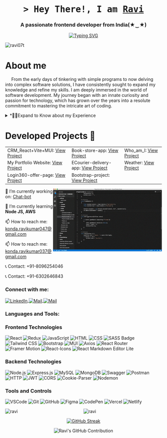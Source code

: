 <!-- <h1 align="center">Hi I am, Ravi</h1> -->
<h1 align="center">
        <samp>&gt; Hey There!, I am
                <b><a target="_blank" href="https://github.com/ravi07t">Ravi</a></b>
        </samp>
</h1>
<h3 align="center">A passionate frontend developer from India(★‿★)</h3>
<p align="center">
  <a href="https://git.io/typing-svg"><img src="https://readme-typing-svg.herokuapp.com?font=Fira+Code&duration=4000&pause=1000&color=151515&center=true&width=435&lines=Front-end++Developer;2%2B+years+of+coding+experience+;Talk+is+cheap.+Show+me+the+code." alt="Typing SVG" /></a>
</p>
<!-- Profile Views Counter -->
<p align="left">
  <img src="https://komarev.com/ghpvc/?username=ravi07t&label=Profile%20views&color=0e75b6&style=plastic" alt="ravi07t" />
</p>
<h1 align="left">About me</h1>
<p align="left">
  &nbsp;&nbsp;&nbsp;&nbsp;&nbsp;From the early days of tinkering with simple programs to now delving into complex software solutions, I have consistently sought to expand my knowledge and refine my skills. I am deeply immersed in the world of software development. My journey began with an innate curiosity and passion for technology, which has grown over the years into a resolute commitment to mastering the intricate art of coding.
</p>
<details>
  <summary>*🧑‍💻Expand to Know about my Experience</summary>
  &nbsp;&nbsp;&nbsp;&nbsp;&nbsp;I am skilled Front-end Developer with over 2 year of experience working on Restaurant(eazydiner)application, CRM (Customer Relationship Management) and PMS (Performance Management System) projects. I am good at using ReactJS, Redux, CSS, HTML, JavaScript, MUI, and Component Driven Development (CDD). I follow Agile methods and focus on writing clean, reusable code to build efficient and easy-to-maintain applications.
</details>

<h1 align="left">Developed Projects 🔭</h1>
<!-- <ul>
  <li>CRM_React+Vite+MUI: <a href="https://login360.info/login" target="_blank">View Project</a></li>
  <li>Book-store-app: <a href="https://ravi07t.github.io/Book-store-app/" target="_blank">View Project</a></li>
  <li>My Portfolio Website: <a href="https://ravi07t.github.io/Ravi-Portfolio/" target="_blank">View Project</a></li>
  <li>ECourier-delivery-app: <a href="https://ravi07t.github.io/Courier-delivery-app/" target="_blank">View Project</a></li>
  <li>Login360-offer-page: <a href="https://login360.org/" target="_blank">View Project</a></li>
  <li>Bootstrap-project: <a href="https://ravi07t.github.io/Bootstrap_project/" target="_blank">View Project</a></li>
  <li>Who_am_I: <a href="https://ravi07t.github.io/Who_am_I/">View Project</a></li>
</ul> -->

<table>
  <tr>
    <td>CRM_React+Vite+MUI: <a href="https://login360.info/login" target="_blank">View Project</a></td>
    <td>Book-store-app: <a href="https://ravi07t.github.io/Book-store-app/" target="_blank">View Project</a></td>
    <td>Who_am_I: <a href="https://ravi07t.github.io/Who_am_I/">View Project</a></td>
  </tr>
  <tr>
    <td>My Portfolio Website: <a href="https://ravi07t.github.io/Ravi-Portfolio/" target="_blank">View Project</a></td>
    <td>ECourier-delivery-app: <a href="https://ravi07t.github.io/Courier-delivery-app/" target="_blank">View Project</a></td>
    <td>Weather: <a href="https://majestic-paprenjak-da8135.netlify.app/">View Project</a></td>
  </tr>
  <tr>
    <td>Login360-offer-page: <a href="https://login360.org/" target="_blank">View Project</a></td>
    <td>Bootstrap-project: <a href="https://ravi07t.github.io/Bootstrap_project/" target="_blank">View Project</a></td>
    <td></td>
  </tr>
</table>

<img align="right" width="350" src="/giphy.gif" alt="Coding gif" />
<p align="left">
  🔭 I’m currently working on: <a href="https://github.com/ravi07t/Chat-bot" target="_blank">Chat-bot</a>
</p>
<p align="left">
  🌱 I’m currently learning <strong>Node JS, AWS</strong>
</p>
<p align="left">
  📫 How to reach me: <a href="mailto:konda.ravikumar047@gmail.com">konda.ravikumar047@gmail.com</a>
</p>
<p align="left">
  📫 How to reach me: <a href="mailto:konda.ravikumar037@gmail.com">konda.ravikumar037@gmail.com</a>
</p>
<p align="left">
  📞 Contact: +91-8096254046
</p>
<p align="left">
  📞 Contact: +91-6302646843
</p>

<h3 align="left">Connect with me:</h3>
<p align="left">
  <a href="https://www.linkedin.com/in/1437-ravi-kumar/" target="_blank">
    <img align="center" src="https://cdn.pixabay.com/photo/2017/08/22/11/56/linked-in-2668696_1280.png" alt="LinkedIn" height="50" width="50" />
  </a>
  <a href="https://mail.google.com/mail/u/0/#inbox" target="_blank">
    <img align="center" src="https://cdn.pixabay.com/photo/2016/01/10/22/52/letters-1132703_1280.png" alt="Mail" height="37" width="37" />
  </a>
  <a href="https://maps.app.goo.gl/tL5gsQZrRxTW6kR26" target="_blank">
    <img align="center" src="https://cdn.pixabay.com/photo/2016/01/10/22/23/location-1132648_1280.png" alt="Mail" height="37" width="37" />
  </a>
</p>

<h3 align="left">Languages and Tools:</h3>

### **Frontend Technologies**

<p align="left">
        
 ![React](https://img.shields.io/badge/react-%2320232a.svg?style=for-the-badge&logo=react&logoColor=%2361DAFB) 
 ![Redux](https://img.shields.io/badge/redux-%23764ABC.svg?style=for-the-badge&logo=redux&logoColor=white) 
 ![JavaScript](https://img.shields.io/badge/javascript-%23323330.svg?style=for-the-badge&logo=javascript&logoColor=%23F7DF1E) 
 ![HTML](https://img.shields.io/badge/HTML5-E34F26?style=for-the-badge&logo=html5&logoColor=white)
 ![CSS](https://img.shields.io/badge/CSS3-1572B6?style=for-the-badge&logo=css3&logoColor=white)
 ![SASS Badge](https://img.shields.io/badge/Sass-CC6699?style=for-the-badge&logo=sass&logoColor=white)
 ![Tailwind CSS](https://img.shields.io/badge/tailwindcss-%2338B2AC.svg?style=for-the-badge&logo=tailwind-css&logoColor=white) 
 ![Bootstrap](https://img.shields.io/badge/Bootstrap-7952B3?style=for-the-badge&logo=bootstrap&logoColor=white)
 ![MUI](https://img.shields.io/badge/MUI-007FFF?style=for-the-badge&logo=mui&logoColor=white)
 ![Axios](https://img.shields.io/badge/axios-%235A29E4.svg?style=for-the-badge) 
 ![React Router](https://img.shields.io/badge/React_Router-CA4245?style=for-the-badge&logo=react-router&logoColor=white)
 ![Framer Motion](https://img.shields.io/badge/framer%20motion-%23FF0080.svg?style=for-the-badge&logo=framer&logoColor=white) 
 ![React-Icons](https://img.shields.io/badge/react--icons-%2361DAFB.svg?style=for-the-badge) 
 ![React Markdown Editor Lite](https://img.shields.io/badge/react--markdown--editor--lite-%2320232a.svg?style=for-the-badge) 

</p>

### **Backend Technologies**

<p align="left">
        
 ![Node.js](https://img.shields.io/badge/node.js-%2343853D.svg?style=for-the-badge&logo=node.js&logoColor=white)
 ![Express.js](https://img.shields.io/badge/express.js-%23000000.svg?style=for-the-badge&logo=express&logoColor=white)
 ![MySQL](https://img.shields.io/badge/mysql-%2300f.svg?style=for-the-badge&logo=mysql&logoColor=white) 
 ![MongoDB](https://img.shields.io/badge/MongoDB-4EA94B?style=for-the-badge&logo=mongodb&logoColor=white)
 ![Swagger](https://img.shields.io/badge/Swagger-85EA2D?style=for-the-badge&logo=swagger&logoColor=black)
 ![Postman](https://img.shields.io/badge/postman-%23FF6C37.svg?style=for-the-badge&logo=postman&logoColor=white)
 ![HTTP](https://img.shields.io/badge/HTTP-007ACC?style=for-the-badge)
 ![JWT](https://img.shields.io/badge/jwt-%23FF5722.svg?style=for-the-badge)
 ![CORS](https://img.shields.io/badge/cors-%23007ACC.svg?style=for-the-badge)
 ![Cookie-Parser](https://img.shields.io/badge/cookie--parser-%23FF9800.svg?style=for-the-badge)
 ![Nodemon](https://img.shields.io/badge/nodemon-%237EBC59.svg?style=for-the-badge)

</p>

### **Tools and Controls**

<p align="left">
        
![VSCode](https://img.shields.io/badge/Visual_Studio-0078d7?style=for-the-badge&logo=visual%20studio&logoColor=white) 
![Git](https://img.shields.io/badge/Git-F05032?style=for-the-badge&logo=git&logoColor=white)
![GitHub](https://img.shields.io/badge/GitHub-181717?style=for-the-badge&logo=github&logoColor=white)
![Figma](https://img.shields.io/badge/figma-%23F24E1E.svg?style=for-the-badge&logo=figma&logoColor=white) 
![CodePen](https://img.shields.io/badge/CodePen-white?style=for-the-badge&logo=codepen&logoColor=black)
![Vercel](https://img.shields.io/badge/vercel-%23000000.svg?style=for-the-badge&logo=vercel&logoColor=white) 
![Netlify](https://img.shields.io/badge/netlify-%23000000.svg?style=for-the-badge&logo=netlify&logoColor=#00C7B7)

</p>

<!-- GitHub Stats -->
<p align="left">
  <img align="left" src="https://github-readme-stats.vercel.app/api/top-langs?username=ravi07t&show_icons=true&locale=en&layout=compact" alt="ravi" />
</p>
<p align="center">
  <img src="https://github-readme-stats.vercel.app/api?username=ravi07t&show_icons=true&locale=en" alt="ravi" />
</p>
<p align="center">
  <a href="https://git.io/streak-stats"><img src="https://github-readme-streak-stats.herokuapp.com?user=ravi07t&theme=whatsapp-light&exclude_days=Sun%2CMon%2CTue%2CWed%2CThu%2CFri%2CSat&background=45%2CE0EBB71D%2CC1EBD3&border=CFEBA4" alt="GitHub Streak" /></a>
</p>
<p align="center">
        <img src="https://github-profile-summary-cards.vercel.app/api/cards/profile-details?username=ravi07t&theme=transparent" alt="Ravi's GitHub Contribution"/>
</p>
